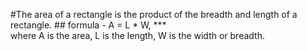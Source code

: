 #The area of a rectangle is the product of the breadth and length of a rectangle.
                       ## formula - A = L * W, 
                        ***    
 where A is the area, 
 L is the length, 
 W is the width or breadth.